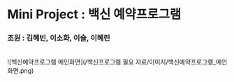 # Mini Project : 백신 예약프로그램
### 조원 : 김혜빈, 이소화, 이슬, 이혜린
</br>
![백신예약프로그램 메인화면](/백신프로그램 필요 자료/이미지/백신예약프로그램_메인화면.png)
